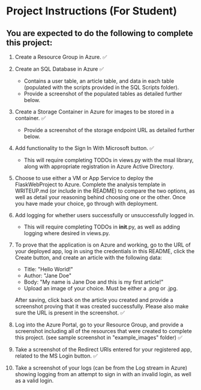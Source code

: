 # Project Instructions (For Student)

## You are expected to do the following to complete this project:

1. Create a Resource Group in Azure. :white_check_mark:
2. Create an SQL Database in Azure :white_check_mark:
   - Contains a user table, an article table, and data in each table
   (populated with the scripts provided in the SQL Scripts folder).
   - Provide a screenshot of the populated tables as detailed further below.
3. Create a Storage Container in Azure for images to be stored in a container. :white_check_mark:
   - Provide a screenshot of the storage endpoint URL as detailed further below.
4. Add functionality to the Sign In With Microsoft button. :white_check_mark:
   - This will require completing TODOs in views.py with the msal library, along with appropriate registration in Azure Active Directory.
5. Choose to use either a VM or App Service to deploy the FlaskWebProject to Azure. Complete the analysis template in WRITEUP.md (or include in the README) to compare the two options, as well as detail your reasoning behind choosing one or the other. Once you have made your choice, go through with deployment.
6. Add logging for whether users successfully or unsuccessfully logged in.
   - This will require completing TODOs in __init__.py, as well as adding logging where desired in views.py.
7. To prove that the application is on Azure and working, go to the URL of your deployed app, log in using the credentials in this README, click the Create button, and create an article with the following data:

   - Title: "Hello World!"
   - Author: "Jane Doe"
   - Body: "My name is Jane Doe and this is my first article!"
   - Upload an image of your choice. Must be either a .png or .jpg.

   After saving, click back on the article you created and provide a screenshot proving that it was created successfully. Please also make sure the URL is present in the screenshot. :white_check_mark:
8. Log into the Azure Portal, go to your Resource Group, and provide a screenshot including all of the resources that were created to complete this project. (see sample screenshot in "example_images" folder) :white_check_mark:
9. Take a screenshot of the Redirect URIs entered for your registered app, related to the MS Login button. :white_check_mark:
10. Take a screenshot of your logs (can be from the Log stream in Azure) showing logging from an attempt to sign in with an invalid login, as well as a valid login.
